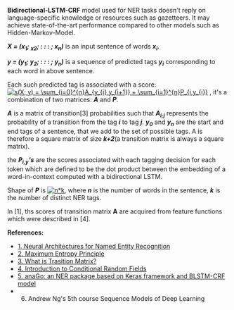 **Bidirectional-LSTM-CRF** model used for NER tasks doesn't reply on language-specific knowledge or resources such as gazetteers. It may achieve state-of-the-art performance compared to other models such as Hidden-Markov-Model.

**_X = (x<sub>1</sub>; <sub>x2</sub>; : : : ; x<sub>n</sub>)_** is an input sentence of words **_x<sub>i</sub>_**.

**_y = (y<sub>1</sub>; y<sub>2</sub>; : : : ; y<sub>n</sub>)_** is a sequence of predicted tags **_y<sub>i</sub>_** corresponding to each word in above sentence. 

Each such predicted tag is associated with a score: <a href="https://www.codecogs.com/eqnedit.php?latex=\inline&space;s(X;&space;y)&space;=&space;\sum_{i=0}^{n}A_{y_{i},y_{i&plus;1}}&space;&plus;&space;\sum_{i=1}^{n}P_{i,y_{i}}" target="_blank"><img src="https://latex.codecogs.com/gif.latex?\inline&space;s(X;&space;y)&space;=&space;\sum_{i=0}^{n}A_{y_{i},y_{i&plus;1}}&space;&plus;&space;\sum_{i=1}^{n}P_{i,y_{i}}" title="s(X; y) = \sum_{i=0}^{n}A_{y_{i},y_{i+1}} + \sum_{i=1}^{n}P_{i,y_{i}}" /></a> , it's a combination of two matrices: **_A_** and **_P_**.

 **_A_** is a matrix of transition[3] probabilities such that **_A<sub>i;j</sub>_** represents the probability of a transition from the
tag **_i_** to tag **_j_**. **_y<sub>0</sub>_** and **_y<sub>n</sub>_** are the start and end tags of a sentence, that we add to the set of possible tags. A is therefore a square matrix of size **_k+2_**(a transition matrix is always a square matrix).

the **_P<sub>i,y</sub>'s_** are the scores associated with each tagging decision for each token which are defined to be the dot product between the embedding of a word-in-context computed with a bidirectional LSTM.

Shape of **_P_** is <a href="https://www.codecogs.com/eqnedit.php?latex=\inline&space;n*k" target="_blank"><img src="https://latex.codecogs.com/gif.latex?\inline&space;n*k" title="n*k" /></a>, where **_n_** is the number of words in the sentence, **_k_** is the number of distinct NER tags.

In [1], ths scores of transition matrix **A** are acquired from feature functions which were described in [4].

**References:**
* [1. Neural Architectures for Named Entity Recognition](https://arxiv.org/pdf/1603.01360.pdf)
* [2. Maximum Entropy Principle](https://www.youtube.com/watch?v=ynCkUHPEDOI&t=616s)
* [3. What is Trasition Matrix?](https://www.youtube.com/watch?v=4zg5bNlHZRg&t=20s)
* [4. Introduction to Conditional Random Fields](http://blog.echen.me/2012/01/03/introduction-to-conditional-random-fields/)
* [5. anaGo: an NER package based on Keras framework and BLSTM-CRF model](https://github.com/Hironsan/anago)
*  6. Andrew Ng's 5th course Sequence Models of Deep Learning

